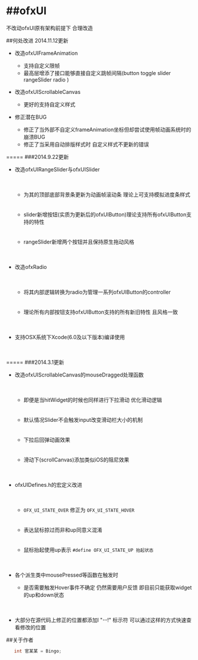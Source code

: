 ##ofxUI
=====

不改动ofxUI原有架构前提下 合理改造


##何处改进  2014.11.12更新
*  改造ofxUIFrameAnimation
    * 支持自定义限帧 
    * 最高层增添了接口能够直接自定义跳帧间隔(button toggle slider rangeSlider radio )

*  改造ofxUIScrollableCanvas
    * 更好的支持自定义样式

*  修正潜在BUG
    * 修正了当外部不自定义frameAnimation坐标但却尝试使用帧动画系统时的崩溃BUG
    * 修正了当采用自动排版样式时 自定义样式不更新的错误


=====
###2014.9.22更新


* 改造ofxUIRangeSlider与ofxUISlider<br><br><br>
    * 为其的顶部底部背景条更新为动画帧滚动条 理论上可支持模拟进度条样式<br><br><br>
    * slider新增按钮(实质为更新后的ofxUIButton)理论支持所有ofxUIButton支持的特性<br><br><br>
    * rangeSlider新增两个按钮并且保持原生拖动风格<br><br><br>


* 改造ofxRadio<br><br><br>
    * 将其内部逻辑转换为radio为管理一系列ofxUIButton的controller<br><br><br>
    * 理论所有内部按钮支持ofxUIButton支持的所有新旧特性 且风格一致<br><br><br>



* 支持OSX系统下Xcode(6.0及以下版本)编译使用 <br><br><br>


=====
###2014.3.1更新
* 改造ofxUIScrollableCanvas的mouseDragged处理函数<br><br><br>
    * 即便是当hitWidget的时候也同样进行下拉滑动 优化滑动逻辑<br><br><br>
    * 默认情况Slider不会触发input改变滑动栏大小的机制<br><br><br>
    * 下拉后回弹动画效果<br><br><br>
    * 滑动下(scrollCanvas)添加类似iOS的阻尼效果<br><br><br>

* ofxUIDefines.h的宏定义改进<br><br><br>
    * ``` OFX_UI_STATE_OVER ``` 修正为 ``` OFX_UI_STATE_HOVER ```
<br><br><br>
    * 表达鼠标掠过而非和up同意义混淆<br><br><br>
    * 鼠标抬起使用up表示 ``` #define OFX_UI_STATE_UP 抬起状态 ```<br><br><br>

* 各个派生类中mousePressed等函数在触发时 
    * 是否需要触发Hover事件不确定 仍然需要用户反馈 即目前只能获取widget的up和down状态 <br><br><br>
    
* 大部分在源代码上修正的位置都添加l "--!" 标示符 可以通过这样的方式快速查看修改的位置


##关于作者
```c
   int 官某某 = Bingo;
```
